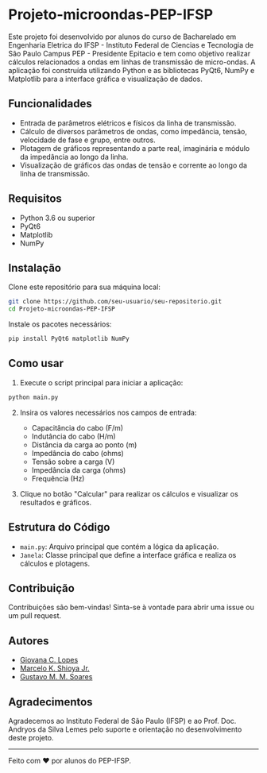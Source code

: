 # Projeto-microondas-PEP-IFSP

Este projeto foi desenvolvido por alunos do curso de Bacharelado em Engenharia Eletrica do IFSP - Instituto Federal de Ciencias e Tecnologia de São Paulo Campus PEP - Presidente Epitacio e tem como objetivo realizar cálculos relacionados a ondas em linhas de transmissão de micro-ondas. A aplicação foi construída utilizando Python e as bibliotecas PyQt6, NumPy e Matplotlib para a interface gráfica e visualização de dados.

## Funcionalidades

- Entrada de parâmetros elétricos e físicos da linha de transmissão.
- Cálculo de diversos parâmetros de ondas, como impedância, tensão, velocidade de fase e grupo, entre outros.
- Plotagem de gráficos representando a parte real, imaginária e módulo da impedância ao longo da linha.
- Visualização de gráficos das ondas de tensão e corrente ao longo da linha de transmissão.

## Requisitos

- Python 3.6 ou superior
- PyQt6
- Matplotlib
- NumPy

## Instalação

Clone este repositório para sua máquina local:

```bash
git clone https://github.com/seu-usuario/seu-repositorio.git
cd Projeto-microondas-PEP-IFSP
```

Instale os pacotes necessários:

```bash
pip install PyQt6 matplotlib NumPy
```

## Como usar

1. Execute o script principal para iniciar a aplicação:

```bash
python main.py
```

2. Insira os valores necessários nos campos de entrada:
    - Capacitância do cabo (F/m)
    - Indutância do cabo (H/m)
    - Distância da carga ao ponto (m)
    - Impedância do cabo (ohms)
    - Tensão sobre a carga (V)
    - Impedância da carga (ohms)
    - Frequência (Hz)

3. Clique no botão "Calcular" para realizar os cálculos e visualizar os resultados e gráficos.

## Estrutura do Código

- `main.py`: Arquivo principal que contém a lógica da aplicação.
- `Janela`: Classe principal que define a interface gráfica e realiza os cálculos e plotagens.

## Contribuição

Contribuições são bem-vindas! Sinta-se à vontade para abrir uma issue ou um pull request.

## Autores

- [Giovana C. Lopes](https://github.com/SraAmontillado)
- [Marcelo K. Shioya Jr.](https://github.com/markazushi)
- [Gustavo M. M. Soares](https://github.com/MoratoZ)

## Agradecimentos

Agradecemos ao Instituto Federal de São Paulo (IFSP) e ao Prof. Doc. Andryos da Silva Lemes pelo suporte e orientação no desenvolvimento deste projeto.

---

Feito com ❤️ por alunos do PEP-IFSP.
